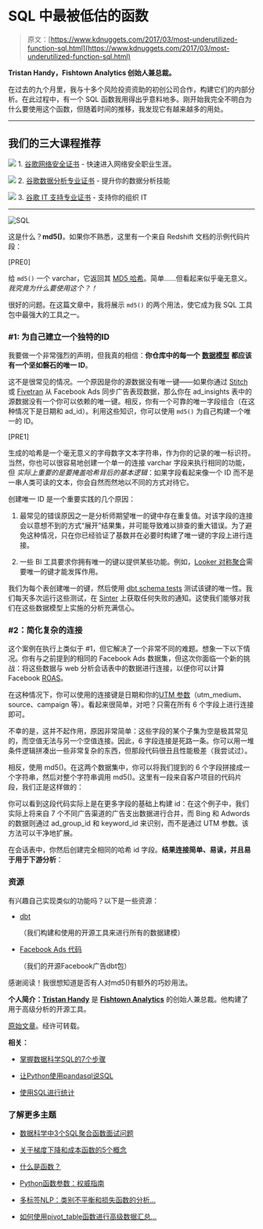 # SQL 中最被低估的函数

> 原文：[https://www.kdnuggets.com/2017/03/most-underutilized-function-sql.html](https://www.kdnuggets.com/2017/03/most-underutilized-function-sql.html)

**Tristan Handy，Fishtown Analytics 创始人兼总裁。**

在过去的九个月里，我与十多个风险投资资助的初创公司合作，构建它们的内部分析。在此过程中，有一个 SQL 函数我用得出乎意料地多。刚开始我完全不明白为什么要使用这个函数，但随着时间的推移，我发现它有越来越多的用处。

* * *

## 我们的三大课程推荐

![](../Images/0244c01ba9267c002ef39d4907e0b8fb.png) 1\. [谷歌网络安全证书](https://www.kdnuggets.com/google-cybersecurity) - 快速进入网络安全职业生涯。

![](../Images/e225c49c3c91745821c8c0368bf04711.png) 2\. [谷歌数据分析专业证书](https://www.kdnuggets.com/google-data-analytics) - 提升你的数据分析技能

![](../Images/0244c01ba9267c002ef39d4907e0b8fb.png) 3\. [谷歌 IT 支持专业证书](https://www.kdnuggets.com/google-itsupport) - 支持你的组织 IT

* * *

![SQL](../Images/7b90faf67d8c5a9b93c5838add6004a0.png)

这是什么？**md5()**。如果你不熟悉，这里有一个来自 Redshift 文档的示例代码片段：

[PRE0]

给 `md5()` 一个 varchar，它返回其 [MD5 哈希](https://en.wikipedia.org/wiki/MD5)。简单……但看起来似乎毫无意义。*我究竟为什么要使用这个？！*

很好的问题。在这篇文章中，我将展示 `md5()` 的两个用法，使它成为我 SQL 工具包中最强大的工具之一。

### #1: 为自己建立一个独特的ID

我要做一个非常强烈的声明，但我真的相信：**你仓库中的每一个** [**数据模型**](http://dbt.readthedocs.io/en/docs-0.6.0/guide/building-models/) **都应该有一个坚如磐石的唯一 ID**。

这不是很常见的情况。一个原因是你的源数据没有唯一键——如果你通过 [Stitch](http://stitchdata.com/) 或 [Fivetran](http://fivetran.com/) 从 Facebook Ads 同步广告表现数据，那么你在 ad_insights 表中的源数据没有一个你可以依赖的唯一键。相反，你有一个可靠的唯一字段组合（在这种情况下是日期和 ad_id）。利用这些知识，你可以使用 `md5()` 为自己构建一个唯一的 ID。

[PRE1]

生成的哈希是一个毫无意义的字母数字文本字符串，作为你的记录的唯一标识符。当然，你也可以很容易地创建一个单一的连接 varchar 字段来执行相同的功能，但 *实际上重要的是要掩盖哈希背后的基本逻辑*：如果字段看起来像一个 ID 而不是一串人类可读的文本，你会自然而然地以不同的方式对待它。

创建唯一 ID 是一个重要实践的几个原因：

1.  最常见的错误原因之一是分析师期望唯一的键中存在重复值。对该字段的连接会以意想不到的方式“展开”结果集，并可能导致难以排查的重大错误。为了避免这种情况，只在你已经验证了基数并在必要时构建了唯一键的字段上进行连接。

1.  一些 BI 工具要求你拥有唯一的键以提供某些功能。例如，[Looker 对称聚合](https://discourse.looker.com/t/symmetric-aggregates/261)需要唯一的键才能发挥作用。

我们为每个表创建唯一的键，然后使用 [dbt schema tests](http://dbt.readthedocs.io/en/master/guide/testing/) 测试该键的唯一性。我们每天多次运行这些测试，在 [Sinter](http://sinterdata.com/) 上获取任何失败的通知。这使我们能够对我们在这些数据模型上实施的分析充满信心。

### #2：简化复杂的连接

这个案例在执行上类似于 #1，但它解决了一个非常不同的难题。想象一下以下情况。你有与之前提到的相同的 Facebook Ads 数据集，但这次你面临一个新的挑战：将这些数据与 web 分析会话表中的数据进行连接，以便你可以计算 Facebook [ROAS](http://www.verticalrail.com/kb/calculate-roas/)。

在这种情况下，你可以使用的连接键是日期和你的[UTM 参数](https://en.wikipedia.org/wiki/UTM_parameters)（utm_medium、source、campaign 等）。看起来很简单，对吧？只需在所有 6 个字段上进行连接即可。

不幸的是，这并不起作用，原因非常简单：这些字段的某个子集为空是极其常见的，而空值无法与另一个空值连接。因此，6 字段连接是死路一条。你可以用一堆条件逻辑拼凑出一些非常复杂的东西，但那段代码很丑且性能极差（我尝试过）。

相反，使用 md5()。在这两个数据集中，你可以将我们提到的 6 个字段拼接成一个字符串，然后对整个字符串调用 md5()。这里有一段来自客户项目的代码片段，我们正是这样做的：

你可以看到这段代码实际上是在更多字段的基础上构建 id：在这个例子中，我们实际上将来自 7 个不同广告渠道的广告支出数据进行合并，而 Bing 和 Adwords 的数据则通过 ad_group_id 和 keyword_id 来识别，而不是通过 UTM 参数。该方法可以干净地扩展。

在会话表中，你然后创建完全相同的哈希 id 字段。**结果连接简单、易读，并且易于用于下游分析**：

### 资源

有兴趣自己实现类似的功能吗？以下是一些资源：

+   [dbt](https://github.com/fishtown-analytics/dbt)

    （我们构建和使用的开源工具来进行所有的数据建模）

+   [Facebook Ads 代码](https://github.com/fishtown-analytics/facebook-ads)

    （我们的开源Facebook广告dbt包）

感谢阅读！我很想知道是否有人对md5()有额外的巧妙用法。

**个人简介：[Tristan Handy](https://twitter.com/jthandy)** 是 [**Fishtown Analytics**](http://fishtownanalytics.com/) 的创始人兼总裁。他构建了用于高级分析的开源工具。

[原始文章](https://blog.fishtownanalytics.com/the-most-underutilized-function-in-sql-9279b536ed1a#.qb2x0foea)。经许可转载。

**相关：**

+   [掌握数据科学SQL的7个步骤](/2016/06/seven-steps-mastering-sql-data-science.html)

+   [让Python使用pandasql说SQL](/2017/02/python-speak-sql-pandasql.html)

+   [使用SQL进行统计](/2016/08/doing-statistics-sql.html)

### 了解更多主题

+   [数据科学中3个SQL聚合函数面试问题](https://www.kdnuggets.com/2023/01/3-sql-aggregate-function-interview-questions-data-science.html)

+   [关于梯度下降和成本函数的5个概念](https://www.kdnuggets.com/2020/05/5-concepts-gradient-descent-cost-function.html)

+   [什么是函数？](https://www.kdnuggets.com/2022/11/function.html)

+   [Python函数参数：权威指南](https://www.kdnuggets.com/2023/02/python-function-arguments-definitive-guide.html)

+   [多标签NLP：类别不平衡和损失函数的分析…](https://www.kdnuggets.com/2023/03/multilabel-nlp-analysis-class-imbalance-loss-function-approaches.html)

+   [如何使用pivot_table函数进行高级数据汇总…](https://www.kdnuggets.com/how-to-use-the-pivot_table-function-for-advanced-data-summarization-in-pandas)
